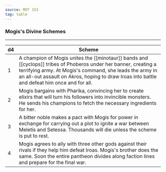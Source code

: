 ```yaml
---
source: MOT 153
tag: table
---
```


### Mogis's Divine Schemes
---
|d4|Scheme|
|----|------------|
|1|A champion of Mogis unites the [[minotaur]] bands and [[cyclops]] tribes of Phoberos under her banner, creating a terrifying army. At Mogis's command, she leads the army in an all-out assault on Akros, hoping to draw Iroas into battle and defeat him once and for all.|
|2|Mogis bargains with Pharika, convincing her to create elixirs that will turn his followers into invincible monsters. He sends his champions to fetch the necessary ingredients for her.|
|3|A bitter noble makes a pact with Mogis for power in exchange for carrying out a plot to ignite a war between Meletis and Setessa. Thousands will die unless the scheme is put to rest.|
|4|Mogis agrees to ally with three other gods against their rivals if they help him defeat Iroas. Mogis's brother does the same. Soon the entire pantheon divides along faction lines and prepare for the final war.|
